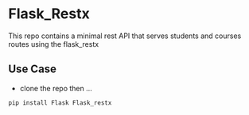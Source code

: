 # Flask\_Restx
This repo contains a minimal rest API that serves students and courses routes using the flask\_restx

## Use Case
+ clone the repo then ...

 ``` pip install Flask Flask_restx ```



